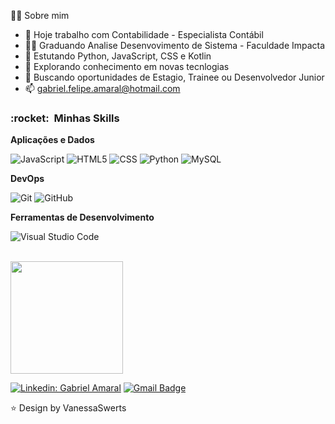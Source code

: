 🙇‍♂️  Sobre mim

- 💼 Hoje trabalho com Contabilidade - Especialista Contábil
- 👨‍🎓 Graduando Analise Desenvovimento de Sistema - Faculdade Impacta
- 🌱 Estutando Python, JavaScript, CSS e Kotlin
- 🤔 Explorando conhecimento em novas tecnlogias
- 👀 Buscando oportunidades de Estagio, Trainee ou Desenvolvedor Junior 
- 📫 gabriel.felipe.amaral@hotmail.com


<h3> :rocket: &nbsp;Minhas Skills </h3>

**Aplicações e Dados**

  ![JavaScript](https://img.shields.io/badge/-JavaScript-333333?style=flat&logo=javascript)
  ![HTML5](https://img.shields.io/badge/-HTML5-333333?style=flat&logo=HTML5)
  ![CSS](https://img.shields.io/badge/-CSS-333333?style=flat&logo=CSS3&logoColor=1572B6)
  ![Python](https://img.shields.io/badge/-python-333333?style=flat&logo=python)
  ![MySQL](https://img.shields.io/badge/-MySQL-333333?style=flat&logo=mysql)
  
  **DevOps**

  ![Git](https://img.shields.io/badge/-Git-333333?style=flat&logo=git)
  ![GitHub](https://img.shields.io/badge/-GitHub-333333?style=flat&logo=github)

**Ferramentas de Desenvolvimento**

  ![Visual Studio Code](https://img.shields.io/badge/-Visual%20Studio%20Code-333333?style=flat&logo=visual-studio-code&logoColor=007ACC)


<br/>

<a href="https://github.com/GabriAmaral">
  <img height="180em" src="https://github-readme-stats.vercel.app/api?username=GabriAmaral&theme=dracula&show_icons=true" />
</a>

<br/>

[![Linkedin: Gabriel Amaral](https://img.shields.io/badge/-gabrielfamaral-blue?style=flat-square&logo=Linkedin&logoColor=white&link=https://www.linkedin.com/in/gabrielf-amaral)](https://www.linkedin.com/in/gabrielf-amaral)
[![Gmail Badge](https://img.shields.io/badge/-gabriel.felipe.amaral@hotmail.com-006bed?style=flat-square&logo=Gmail&logoColor=white&link=mailto:gabriel.felipe.amaral@hotmail.com)](mailto:gabriel.felipe.amaral@hotmail.com)


⭐ Design by VanessaSwerts
